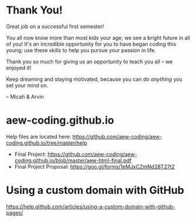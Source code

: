 # Thank You!

Great job on a successful first semester! 

You all now know more than most kids your age; we see a bright future in all of you! It's an incredible opportunity for you to have began coding this young; use these skills to help you pursue your passion in life.

Thank you so much for giving us an opportunity to teach you all – we enjoyed it!

Keep dreaming and staying motivated, because you can do _anything_ you set your mind on.

– Micah & Arvin

# aew-coding.github.io

Help files are located here: https://github.com/aew-coding/aew-coding.github.io/tree/master/help

* Final Project: https://github.com/aew-coding/aew-coding.github.io/blob/master/aew-html-final.pdf
* Final Project Proposal: https://goo.gl/forms/1eMJxCZmNd28T27t2

# Using a custom domain with GitHub

https://help.github.com/articles/using-a-custom-domain-with-github-pages/

